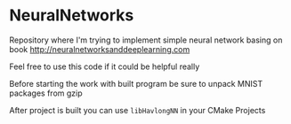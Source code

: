 # NeuralNetworks

Repository where I'm trying to implement simple neural network basing on book <http://neuralnetworksanddeeplearning.com>

Feel free to use this code if it could be helpful really

Before starting the work with built program be sure to unpack MNIST packages from gzip

After project is built you can use `libHavlongNN` in your CMake Projects
